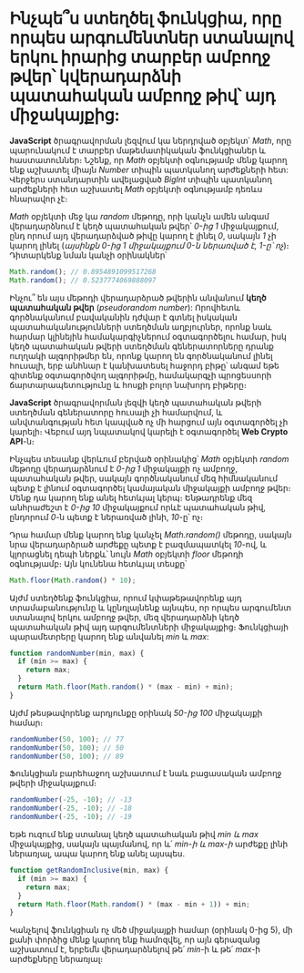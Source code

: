 # Ինչպե՞ս ստեղծել ֆունկցիա, որը որպես արգումենտներ ստանալով երկու իրարից տարբեր ամբողջ թվեր՝ կվերադարձնի պատահական ամբողջ թիվ՝ այդ միջակայքից:

**JavaScript** ծրագրավորման լեզվում կա ներդրված օբյեկտ՝ _Math_, որը պարունակում է տարբեր մաթեմատիկական ֆունկցիաներ և հաստատուններ։ Նշենք, որ _Math_ օբյեկտի օգնությամբ մենք կարող ենք աշխատել միայն _Number_ տիպին պատկանող արժեքների հետ: Վերջերս ստանդարտին ավելացված _BigInt_ տիպին պատկանող արժեքների հետ աշխատել _Math_ օբյեկտի օգնությամբ դեռևս հնարավոր չէ։

_Math_ օբյեկտի մեջ կա _random_ մեթոդը, որի կանչն ամեն անգամ վերադարձնում է կեղծ պատահական թվեր՝ _0-ից 1_ միջակայքում, ընդ որում այդ վերադարձված թիվը կարող է լինել _0_, սակայն _1_ չի կարող լինել (_այսինքն 0-ից 1 միջակայքում 0-ն ներառված է, 1-ը՝ ոչ_)։ Դիտարկենք նման կանչի օրինակներ՝

```js
Math.random(); // 0.8954891099517268
Math.random(); // 0.5237774069888097
```

Ինչու՞ են այս մեթոդի վերադարձրած թվերին անվանում **կեղծ պատահական թվեր** (_pseudorandom number_): Որովհետև գործնականում բավականին դժվար է գտնել իսկական պատահականությունների ստեղծման աղբյուրներ, որոնք նաև հարմար կլինեյին համակարգիչներում օգտագործելու համար, իսկ կեղծ պատահական թվերի ստեղծման գեներատորները դրանք ուղղակի ալգորիթմեր են, որոնք կարող են գործնականում լինել հուսալի, երբ անհնար է կանխատեսել հաջորդ բիթը՝ անգամ եթե գիտենք օգտագործվող ալգորիթմը, համակարգչի պրոցեսսորի ճարտարապետությունը և հոսքի բոլոր նախորդ բիթերը։

**JavaScript** ծրագրավորման լեզվի կեղծ պատահական թվերի ստեղծման գեներատորը հուսալի չի համարվում, և անվտանգության հետ կապված ոչ մի հարցում այն օգտագործել չի կարելի։ Վեբում այդ նպատակով կարելի է օգտագործել **Web Crypto API**-ն։

Ինչպես տեսանք վերևում բերված օրինակից՝ _Math_ օբյեկտի _random_ մեթոդը վերադարձնում է _0-ից 1_ միջակայքի ոչ ամբողջ, պատահական թվեր, սակայն գործնականում մեզ հիմնականում պետք է լինում օգտագործել կամայական միջակայքի ամբողջ թվեր։ Մենք դա կարող ենք անել հետևյալ կերպ։ Ենթադրենք մեզ անհրաժեշտ է _0-ից 10_ միջակայքում որևէ պատահական թիվ, ընդորում _0_-ն պետք է ներառված լինի, _10_-ը՝ ոչ։

Դրա համար մենք կարող ենք կանչել _Math.random()_ մեթոդը, սակայն նրա վերադարձրած արժեքը պետք է բազմապատկել _10_-ով, և կլորացնել դեպի ներքև՝ նույն _Math_ օբյեկտի _floor_ մեթոդի օգնությամբ։ Այն կունենա հետևյալ տեսքը՝

```js
Math.floor(Math.random() * 10);
```

Այժմ ստեղծենք ֆունկցիա, որում կփաթեթավորենք այդ տրամաբանությունը և կընդլայնենք այնպես, որ որպես արգումենտ ստանալով երկու ամբողջ թվեր, մեզ վերադարձնի կեղծ պատահական թիվ այդ արգումենտների միջակայքից։ Ֆունկցիայի պարամետրերը կարող ենք անվանել _min_ և _max_:

```js
function randomNumber(min, max) {
  if (min >= max) {
    return max;
  }
  return Math.floor(Math.random() * (max - min) + min);
}
```

Այժմ թեսթավորենք արդյունքը օրինակ _50-ից 100_ միջակայքի համար։

```js
randomNumber(50, 100); // 77
randomNumber(50, 100); // 50
randomNumber(50, 100); // 89
```

Ֆունկցիան բարեհաջող աշխատում է նաև բացասական ամբողջ թվերի միջակայքում։

```js
randomNumber(-25, -10); // -13
randomNumber(-25, -10); // -18
randomNumber(-25, -10); // -19
```

Եթե ուզում ենք ստանալ կեղծ պատահական թիվ _min և max_ միջակայքից, սակայն պայմանով, որ և՛ _min-ի և max-ի_ արժեքը լինի ներառյալ, ապա կարող ենք անել այսպես․

```js
function getRandomInclusive(min, max) {
  if (min >= max) {
    return max;
  }
  return Math.floor(Math.random() * (max - min + 1)) + min;
}
```

Կանչելով ֆունկցիան ոչ մեծ միջակայքի համար (օրինակ 0-ից 5), մի քանի փորձից մենք կարող ենք համոզվել, որ այն գերազանց աշխատում է, երբեմն վերադարձնելով թե՛ _min_-ի և թե՛ _max_-ի արժեքները ներառյալ։
